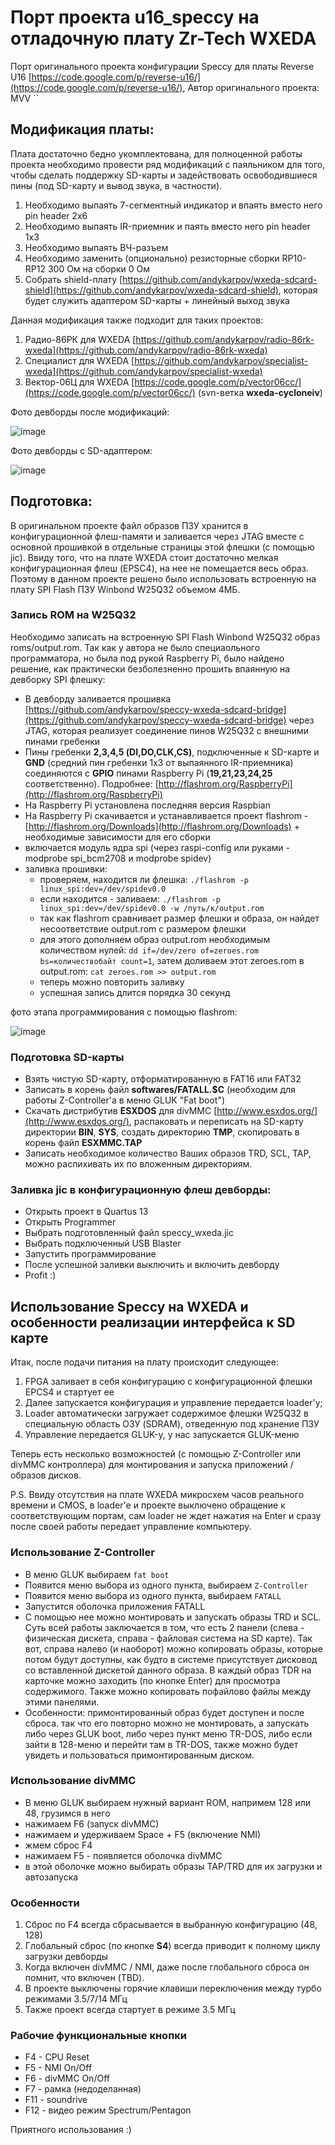 # Порт проекта u16_speccy на отладочную плату Zr-Tech WXEDA

Порт оригинального проекта конфигурации Speccy для платы Reverse U16 [https://code.google.com/p/reverse-u16/](https://code.google.com/p/reverse-u16/), Автор оригинального проекта: MVV
``
## Модификация платы:

Плата достаточно бедно укомплектована, для полноценной работы проекта необходимо провести ряд модификаций с паяльником для того,
чтобы сделать поддержку SD-карты и задействовать освободившиеся пины (под SD-карту и вывод звука, в частности).

1. Необходимо выпаять 7-сегментный индикатор и впаять вместо него pin header 2x6
2. Необходимо выпаять IR-приемник и паять вместо него pin header 1x3
3. Необходимо выпаять ВЧ-разъем
4. Необходимо заменить (опционально) резисторные сборки RP10-RP12 300 Ом на сборки 0 Ом
5. Собрать shield-плату [https://github.com/andykarpov/wxeda-sdcard-shield](https://github.com/andykarpov/wxeda-sdcard-shield), которая будет служить адаптером SD-карты + линейный выход звука

Данная модификация также подходит для таких проектов:

1. Радио-86РК для WXEDA [https://github.com/andykarpov/radio-86rk-wxeda](https://github.com/andykarpov/radio-86rk-wxeda)
2. Специалист для WXEDA [https://github.com/andykarpov/specialist-wxeda](https://github.com/andykarpov/specialist-wxeda)
3. Вектор-06Ц для WXEDA [https://code.google.com/p/vector06cc/](https://code.google.com/p/vector06cc/) (svn-ветка **wxeda-cycloneiv**)

Фото девборды после модификаций:

![image](https://farm9.staticflickr.com/8563/16123145773_dfebd94346.jpg)

Фото девборды с SD-адаптером:

![image](https://farm4.staticflickr.com/3948/15601327551_425db1abcc.jpg)

## Подготовка:

В оригинальном проекте файл образов ПЗУ хранится в конфигурационной флеш-памяти и заливается через JTAG вместе с основной прошивкой в отдельные страницы этой флешки (с помощью jic).
Ввиду того, что на плате WXEDA стоит достаточно мелкая конфигурационная флеш (EPSC4), на нее не помещается весь образ.
Поэтому в данном проекте решено было использовать встроенную на плату SPI Flash ПЗУ Winbond W25Q32 объемом 4МБ.

### Запись ROM на W25Q32

Необходимо записать на встроенную SPI Flash Winbond W25Q32 образ roms/output.rom.
Так как у автора не было специаольного программатора, но была под рукой Raspberry Pi, было найдено решение, как практически безболезненно
прошить впаянную на девборку SPI флешку:

- В девборду заливается прошивка [https://github.com/andykarpov/speccy-wxeda-sdcard-bridge](https://github.com/andykarpov/speccy-wxeda-sdcard-bridge) через JTAG, которая реализует соединение пинов W25Q32 с внешними пинами гребенки
- Пины гребенки **2,3,4,5 (DI,DO,CLK,CS)**, подключенные к SD-карте и **GND** (средний пин гребенки 1x3 от выпаянного IR-приемника) 
    соединяются с **GPIO** пинами Raspberry Pi (**19,21,23,24,25** соответственно). Подробнее: [http://flashrom.org/RaspberryPi](http://flashrom.org/RaspberryPi)
- На Raspberry Pi установлена последняя версия Raspbian
- На Raspberry Pi скачивается и устанавливается проект flashrom - [http://flashrom.org/Downloads](http://flashrom.org/Downloads) + необходимые зависимости для его сборки
- включается модуль ядра spi (через raspi-config или руками - modprobe spi_bcm2708 и modprobe spidev)
- заливка прошивки:
    - проверяем, находится ли флешка: `./flashrom -p linux_spi:dev=/dev/spidev0.0` 
    - если находится - заливаем: `./flashrom -p linux_spi:dev=/dev/spidev0.0 -w /путь/к/output.rom`
    - так как flashrom сравнивает размер флешки и образа, он найдет несоответствие output.rom с размером флешки
    - для этого дополняем образ output.rom необходимым количеством нулей: `dd if=/dev/zero of=zeroes.rom bs=количествобайт count=1`, затем доливаем этот zeroes.rom в 
    output.rom: `cat zeroes.rom >> output.rom`
    - теперь можно повторить заливку
    - успешная запись длится порядка 30 секунд

фото этапа программирования с помощью flashrom: 

![image](https://farm8.staticflickr.com/7619/16717196616_d40a3a308b.jpg)

### Подготовка SD-карты

- Взять чистую SD-карту, отформатированную в FAT16 или FAT32
- Записать в корень файл **softwares/FATALL.$C** (необходим для работы Z-Controller'а в меню GLUK "Fat boot")
- Скачать дистрибутив **ESXDOS** для divMMC [http://www.esxdos.org/](http://www.esxdos.org/), распаковать и переписать на SD-карту директории **BIN**, **SYS**, создать директорию **TMP**, скопировать в корень файл **ESXMMC.TAP**
- Записать необходимое количество Ваших образов TRD, SCL, TAP, можно распихивать их по вложенным директориям.

### Заливка jic в конфигурационную флеш девборды:

- Открыть проект в Quartus 13
- Открыть Programmer
- Выбрать подготовленный файл speccy_wxeda.jic
- Выбрать подключенный USB Blaster
- Запустить программирование
- После успешной заливки выключить и включить девборду
- Profit :)

## Использование Speccy на WXEDA и особенности реализации интерфейса к SD карте

Итак, после подачи питания на плату происходит следующее:

1. FPGA заливает в себя конфигурацию с конфигурационной флешки EPCS4 и стартует ее
2. Далее запускается конфигурация и управление передается loader'у;
3. Loader автоматически загружает содержимое флешки W25Q32 в специальную область ОЗУ (SDRAM), отведенную под хранение ПЗУ
4. Управление передается GLUK-у, у нас запускается GLUK-меню

Теперь есть несколько возможностей (с помощью Z-Controller или divMMC контроллера) для монтирования и запуска приложений / образов дисков.

P.S. Ввиду отсутствия на плате WXEDA микросхем часов реального времени и CMOS, в loader'е и проекте выключено обращение к соответствующим портам, сам loader не ждет нажатия на Enter и сразу после своей работы передает управление компьютеру.

### Использование Z-Controller

- В меню GLUK выбираем `fat boot`
- Появится меню выбора из одного пункта, выбираем `Z-Controller`
- Появится меню выбора из одного пункта, выбираем `FATALL`
- Запустится оболочка приложения FATALL
- С помощью нее можно монтировать и запускать образы TRD и SCL. Суть всей работы заключается в том, что есть 2 панели (слева - физическая дискета, справа - файловая система на SD карте). Так вот, справа налево (и наоборот) можно копировать образы, которые потом будут доступны, как будто в системе присутствует дисковод со вставленной дискетой данного образа. В каждый образ TDR на карточке можно заходить (по кнопке Enter) для просмотра содержимого. Также можно копировать пофайлово файлы между этими панелями.
- Особенности: примонтированный образ будет доступен и после сброса. так что его повторно можно не монтировать, а запускать либо через GLUK boot, либо через пункт меню TR-DOS, либо 
если зайти в 128-меню и перейти там в TR-DOS, также можно будет увидеть и пользоваться примонтированным диском. 


### Использование divMMC

- В меню GLUK выбираем нужный вариант ROM, напримем 128 или 48, грузимся в него
- нажимаем F6 (запуск divMMC)
- нажимаем и удерживаем Space + F5 (включение NMI)
- жмем сброс F4
- нажимаем F5 - появляется оболочка divMMC
- в этой оболочке можно выбирать образы TAP/TRD для их загрузки и автозапуска

### Особенности

1. Сброс по F4 всегда сбрасывается в выбранную конфигурацию (48, 128)
2. Глобальный сброс (по кнопке **S4**) всегда приводит к полному циклу загрузки девборды
3. Когда включен divMMC / NMI, даже после глобального сброса он помнит, что включен (TBD).
4. В проекте выключены горячие клавиши переключения между турбо режимами 3.5/7/14 МГц
5. Также проект всегда стартует в режиме 3.5 МГц

### Рабочие функциональные кнопки

- F4 - CPU Reset
- F5 - NMI On/Off
- F6 - divMMC On/Off
- F7 - рамка (недоделанная)
- F11 - soundrive
- F12 - видео режим Spectrum/Pentagon

Приятного использования :)